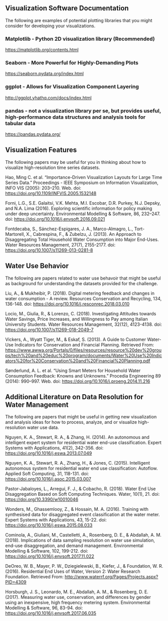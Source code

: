 ## Visualization Software Documentation

The following are examples of potential plotting libraries that you might consider for developing your visualizations. 

### Matplotlib - Python 2D visualization library (Recommended)

https://matplotlib.org/contents.html

### Seaborn - More Powerful for Highly-Demanding Plots

https://seaborn.pydata.org/index.html

### ggplot - Allows for Visualization Component Layering

http://ggplot.yhathq.com/docs/index.html

### pandas - not a visualization library per se, but provides useful, high-performance data structures and analysis tools for tabular data

https://pandas.pydata.org/

## Visualization Features

The following papers may be useful for you in thinking about how to visualize high-resolution time series datasets.

Hao, Ming C. et al. “Importance-Driven Visualization Layouts for Large Time Series Data.” Proceedings - IEEE Symposium on Information Visualization, INFO VIS (2005): 203–210. Web. doi: https://doi.org/10.1109/INFVIS.2005.1532148

Forni, L.G., S.E. Galaitsi, V.K. Mehta, M.I. Escobar, D.R. Purkey, N.J. Depsky, and N.A. Lima (2016). Exploring scientific information for policy making under deep uncertainty. Environmental Modelling & Software, 86, 232–247. doi: https://doi.org/10.1016/j.envsoft.2016.09.021

Fontdecaba, S., Sánchez-Espigares, J. A., Marco-Almagro, L., Tort-Martorell, X., Cabrespina, F., & Zubelzu, J. (2013). An Approach to Disaggregating Total Household Water Consumption into Major End-Uses. Water Resources Management, 27(7), 2155-2177. doi: https://doi.org/10.1007/s11269-013-0281-8


## Water Use Behavior

The following are papers related to water use behavoir that might be useful as background for understanding the datasets provided for the challenge.

Liu, A., & Mukheibir, P. (2018). Digital metering feedback and changes in water consumption - A review. Resources Conservation and Recycling, 134, 136-148. doi: https://doi.org/10.1016/j.resconrec.2018.03.010

Locio, M., Giulia, R., & Lorenzo, C. (2018). Investigating Attitudes towards Water Savings, Price Increases, and Willingness to Pay among Italian University Students. Water Resources Management, 32(12), 4123-4138. doi: https://doi.org/10.1007/s11269-018-2049-7

Vickers, A., Wyatt Tiger, M., & Eskaf, S. (2013). A Guide to Customer Water-Use Indicators for Conservation and Financial Planning. Retrieved From: https://www.awwa.org/Portals/0/files/resources/resource%20dev%20groups/tech%20and%20educ%20program/documents/Water%20Use%20Indicators%20for%20Conservation%20and%20Financial%20Planning.pdf

Sønderlund, A. L. et al. “Using Smart Meters for Household Water Consumption Feedback: Knowns and Unknowns.” Procedia Engineering 89 (2014): 990–997. Web. doi: https://doi.org/10.1016/j.proeng.2014.11.216


## Additional Literature on Data Resolution for Water Management 

The following are papers that might be useful in getting new visualization and analysis ideas for how to process, analyze, and or visualize high-resolution water use data.

Nguyen, K. A., Stewart, R. A., & Zhang, H. (2014). An autonomous and intelligent expert system for residential water end-use classification. Expert Systems with Applications, 41(2), 342-356. doi: https://doi.org/10.1016/j.eswa.2013.07.049

Nguyen, K. A., Stewart, R. A., Zhang, H., & Jones, C. (2015). Intelligent autonomous system for residential water end use classification: Autoflow. Applied Soft Computing, 31, 118-131. doi: https://doi.org/10.1016/j.asoc.2015.03.007

Pastor-Jabaloyes, L., Arregui, F. J., & Cobacho, R. (2018). Water End Use Disaggregation Based on Soft Computing Techniques. Water, 10(1), 21. doi: https://doi.org/10.3390/w10010046

Wonders, M., Ghassemlooy, Z., & Hossain, M. A. (2016). Training with synthesised data for disaggregated event classification at the water meter. Expert Systems with Applications, 43, 15-22. doi: https://doi.org/10.1016/j.eswa.2015.08.033

Cominola, A., Giuliani, M., Castelletti, A., Rosenberg, D. E., & Abdallah, A. M. (2018). Implications of data sampling resolution on water use simulation, end-use disaggregation, and demand management. Environmental Modelling & Software, 102, 199-212. doi: https://doi.org/10.1016/j.envsoft.2017.11.022

DeOreo, W. B., Mayer, P. W., Dziegielewski, B., Kiefer, J., & Foundation, W. R. (2016). Residential End Uses of Water, Version 2: Water Research Foundation. Retrieved From: http://www.waterrf.org/Pages/Projects.aspx?PID=4309

Horsburgh, J. S., Leonardo, M. E., Abdallah, A. M., & Rosenberg, D. E. (2017). Measuring water use, conservation, and differences by gender using an inexpensive, high frequency metering system. Environmental Modelling & Software, 96, 83-94. doi: https://doi.org/10.1016/j.envsoft.2017.06.035


